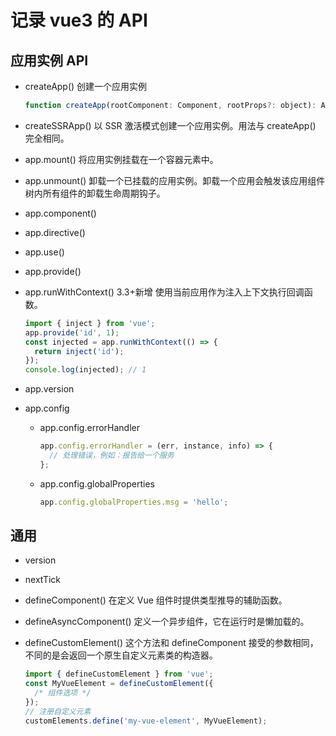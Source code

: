 # 记录 vue3 的 API

## 应用实例 API

- createApp()
  创建一个应用实例

  ```js
  function createApp(rootComponent: Component, rootProps?: object): App
  ```

- createSSRApp()
  以 SSR 激活模式创建一个应用实例。用法与 createApp() 完全相同。

- app.mount()
  将应用实例挂载在一个容器元素中。

- app.unmount()
  卸载一个已挂载的应用实例。卸载一个应用会触发该应用组件树内所有组件的卸载生命周期钩子。

- app.component()

- app.directive()

- app.use()

- app.provide()

- app.runWithContext()
  3.3+新增
  使用当前应用作为注入上下文执行回调函数。

  ```js
  import { inject } from 'vue';
  app.provide('id', 1);
  const injected = app.runWithContext(() => {
    return inject('id');
  });
  console.log(injected); // 1
  ```

- app.version

- app.config

  - app.config.errorHandler

    ```js
    app.config.errorHandler = (err, instance, info) => {
      // 处理错误，例如：报告给一个服务
    };
    ```

  - app.config.globalProperties
    ```js
    app.config.globalProperties.msg = 'hello';
    ```

## 通用

- version

- nextTick

- defineComponent()
  在定义 Vue 组件时提供类型推导的辅助函数。

- defineAsyncComponent()
  定义一个异步组件，它在运行时是懒加载的。

- defineCustomElement()
  这个方法和 defineComponent 接受的参数相同，不同的是会返回一个原生自定义元素类的构造器。
  ```js
  import { defineCustomElement } from 'vue';
  const MyVueElement = defineCustomElement({
    /* 组件选项 */
  });
  // 注册自定义元素
  customElements.define('my-vue-element', MyVueElement);
  ```
